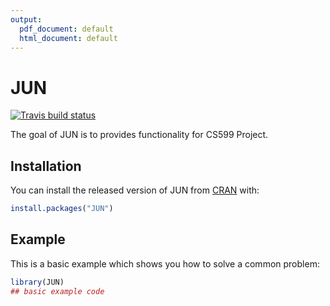 ```yaml
---
output:
  pdf_document: default
  html_document: default
---
```


# JUN

<!-- badges: start -->
[![Travis build status](https://travis-ci.com/jr2339/JUN.svg?branch=master)](https://travis-ci.com/jr2339/JUN)
<!-- badges: end -->

The goal of JUN is to provides functionality for CS599 Project.

## Installation

You can install the released version of JUN from [CRAN](https://CRAN.R-project.org) with:

``` r
install.packages("JUN")
```

## Example

This is a basic example which shows you how to solve a common problem:

``` r
library(JUN)
## basic example code
```

